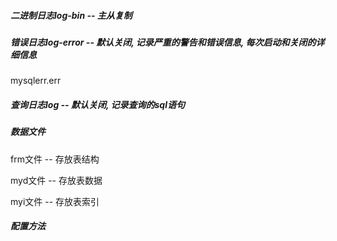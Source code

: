 ##### 二进制日志log-bin -- 主从复制



##### 错误日志log-error -- 默认关闭, 记录严重的警告和错误信息, 每次启动和关闭的详细信息

mysqlerr.err



##### 查询日志log -- 默认关闭, 记录查询的sql语句



##### 数据文件

frm文件   -- 存放表结构

myd文件 -- 存放表数据

myi文件   -- 存放表索引



##### 配置方法